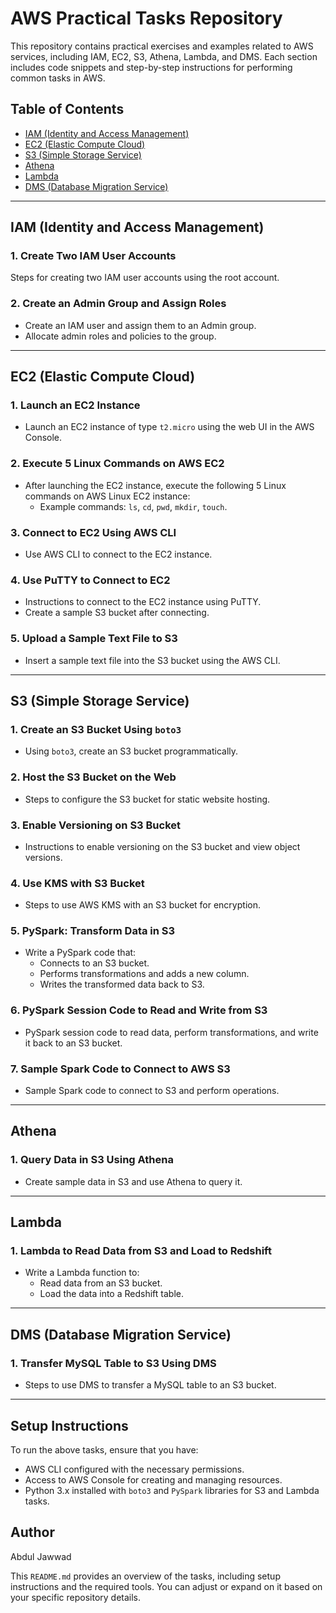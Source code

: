 # AWS Practical Tasks Repository

This repository contains practical exercises and examples related to AWS services, including IAM, EC2, S3, Athena, Lambda, and DMS. Each section includes code snippets and step-by-step instructions for performing common tasks in AWS.

## Table of Contents

- [IAM (Identity and Access Management)](#iam-identity-and-access-management)
- [EC2 (Elastic Compute Cloud)](#ec2-elastic-compute-cloud)
- [S3 (Simple Storage Service)](#s3-simple-storage-service)
- [Athena](#athena)
- [Lambda](https://github.com/CodeWithAbdulJawwad/AWS-Practicals/tree/6ea4079c5407629fb74c07a95fe45934232e23bc/AWS%20Lamda)
- [DMS (Database Migration Service)](#dms-database-migration-service)

---

## IAM (Identity and Access Management)

### 1. Create Two IAM User Accounts
Steps for creating two IAM user accounts using the root account.

### 2. Create an Admin Group and Assign Roles
- Create an IAM user and assign them to an Admin group.
- Allocate admin roles and policies to the group.

---

## EC2 (Elastic Compute Cloud)

### 1. Launch an EC2 Instance
- Launch an EC2 instance of type `t2.micro` using the web UI in the AWS Console.

### 2. Execute 5 Linux Commands on AWS EC2
- After launching the EC2 instance, execute the following 5 Linux commands on AWS Linux EC2 instance:
  - Example commands: `ls`, `cd`, `pwd`, `mkdir`, `touch`.

### 3. Connect to EC2 Using AWS CLI
- Use AWS CLI to connect to the EC2 instance.

### 4. Use PuTTY to Connect to EC2
- Instructions to connect to the EC2 instance using PuTTY.
- Create a sample S3 bucket after connecting.

### 5. Upload a Sample Text File to S3
- Insert a sample text file into the S3 bucket using the AWS CLI.

---

## S3 (Simple Storage Service)

### 1. Create an S3 Bucket Using `boto3`
- Using `boto3`, create an S3 bucket programmatically.

### 2. Host the S3 Bucket on the Web
- Steps to configure the S3 bucket for static website hosting.

### 3. Enable Versioning on S3 Bucket
- Instructions to enable versioning on the S3 bucket and view object versions.

### 4. Use KMS with S3 Bucket
- Steps to use AWS KMS with an S3 bucket for encryption.

### 5. PySpark: Transform Data in S3
- Write a PySpark code that:
  - Connects to an S3 bucket.
  - Performs transformations and adds a new column.
  - Writes the transformed data back to S3.

### 6. PySpark Session Code to Read and Write from S3
- PySpark session code to read data, perform transformations, and write it back to an S3 bucket.

### 7. Sample Spark Code to Connect to AWS S3
- Sample Spark code to connect to S3 and perform operations.

---

## Athena

### 1. Query Data in S3 Using Athena
- Create sample data in S3 and use Athena to query it.

---

## Lambda

### 1. Lambda to Read Data from S3 and Load to Redshift
- Write a Lambda function to:
  - Read data from an S3 bucket.
  - Load the data into a Redshift table.

---

## DMS (Database Migration Service)

### 1. Transfer MySQL Table to S3 Using DMS
- Steps to use DMS to transfer a MySQL table to an S3 bucket.

---

## Setup Instructions

To run the above tasks, ensure that you have:
- AWS CLI configured with the necessary permissions.
- Access to AWS Console for creating and managing resources.
- Python 3.x installed with `boto3` and `PySpark` libraries for S3 and Lambda tasks.

## Author
Abdul Jawwad

This `README.md` provides an overview of the tasks, including setup instructions and the required tools. You can adjust or expand on it based on your specific repository details.
